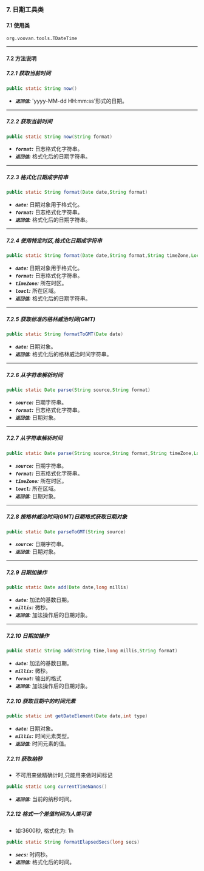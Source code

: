 ### 7. 日期工具类
#### 7.1 使用类
`org.voovan.tools.TDateTime`

---------------------------

#### 7.2 方法说明
##### 7.2.1 获取当前时间
```java
public static String now()
```
 - ***`返回值`:*** 'yyyy-MM-dd HH:mm:ss'形式的日期。

---------------------------

##### 7.2.2 获取当前时间
```java
public static String now(String format)
```
 - ***`format`:*** 日志格式化字符串。
 - ***`返回值`:*** 格式化后的日期字符串。

---------------------------

##### 7.2.3 格式化日期成字符串
```java
public static String format(Date date,String format)
```
 - ***`date`:*** 日期对象用于格式化。
 - ***`format`:*** 日志格式化字符串。
 - ***`返回值`:*** 格式化后的日期字符串。

---------------------------

##### 7.2.4 使用特定时区,格式化日期成字符串
```java
public static String format(Date date,String format,String timeZone,Locale loacl)
```
 - ***`date`:*** 日期对象用于格式化。
 - ***`format`:*** 日志格式化字符串。
 - ***`timeZone`:*** 所在时区。
 - ***`loacl`:*** 所在区域。
 - ***`返回值`:*** 格式化后的日期字符串。

---------------------------

##### 7.2.5 获取标准的格林威治时间(GMT)
```java
public static String formatToGMT(Date date)
```
 - ***`date`:*** 日期对象。
 - ***`返回值`:*** 格式化后的格林威治时间字符串。

---------------------------

##### 7.2.6 从字符串解析时间
```java
public static Date parse(String source,String format)
```
 - ***`source`:*** 日期字符串。
 - ***`format`:*** 日志格式化字符串。
 - ***`返回值`:*** 日期对象。

---------------------------

##### 7.2.7 从字符串解析时间
```java
public static Date parse(String source,String format,String timeZone,Locale loacl)
```
 - ***`source`:*** 日期字符串。
 - ***`format`:*** 日志格式化字符串。
 - ***`timeZone`:*** 所在时区。
 - ***`loacl`:*** 所在区域。
 - ***`返回值`:*** 日期对象。

---------------------------

##### 7.2.8 按格林威治时间(GMT)日期格式获取日期对象
```java
public static Date parseToGMT(String source) 
```
 - ***`source`:*** 日期字符串。
 - ***`返回值`:*** 日期对象。

---------------------------

##### 7.2.9 日期加操作
```java
public static Date add(Date date,long millis)
```
 - ***`date`:*** 加法的基数日期。
 - ***`millis`:*** 微秒。
 - ***`返回值`:*** 加法操作后的日期对象。

---------------------------

##### 7.2.10 日期加操作
```java
public static String add(String time,long millis,String format) 
```
 - ***`date`:*** 加法的基数日期。
 - ***`millis`:*** 微秒。
 - ***`format`:*** 输出的格式
 - ***`返回值`:*** 加法操作后的日期对象。


##### 7.2.10 获取日期中的时间元素
```java
public static int getDateElement(Date date,int type)
```
 - ***`date`:*** 日期对象。
 - ***`millis`:*** 时间元素类型。
 - ***`返回值`:***  时间元素的值。

##### 7.2.11 获取纳秒
 - 不可用来做精确计时,只能用来做时间标记
```java
public static Long currentTimeNanos()
```
- ***`返回值`:*** 当前的纳秒时间。

##### 7.2.12 格式一个差值时间为人类可读
 - 如:3600秒, 格式化为: 1h
```java
public static String formatElapsedSecs(long secs)
```
 - ***`secs`:*** 时间秒。
- ***`返回值`:*** 格式化后的时间。